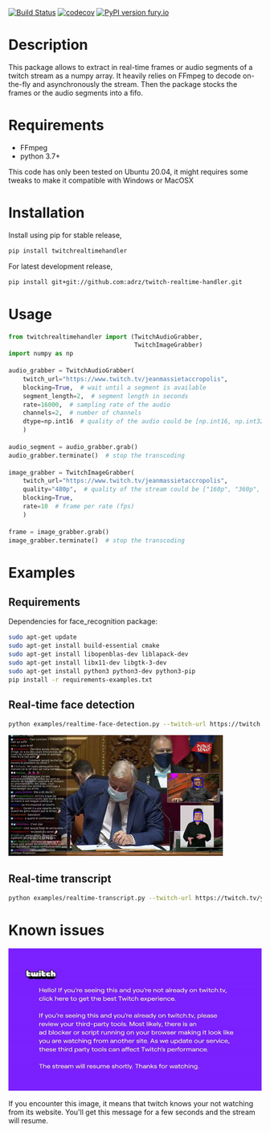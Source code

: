 [![Build
Status](https://travis-ci.org/adrz/twitch-realtime-handler.svg?branch=master)](https://travis-ci.org/adrz/twitch-realtime-handler)
[![codecov](https://codecov.io/gh/adrz/twitch-realtime-handler/branch/master/graph/badge.svg)](https://codecov.io/gh/adrz/twitch-realtime-handler)
[![PyPI version fury.io](https://badge.fury.io/py/twitchrealtimehandler.svg)](https://pypi.python.org/pypi/twitchrealtimehandler/)



# Description

This package allows to extract in real-time frames or audio segments of a twitch stream as a numpy array.
It heavily relies on FFmpeg to decode on-the-fly and asynchronously the stream.
Then the package stocks the frames or the audio segments into a fifo.


# Requirements

- FFmpeg
- python 3.7+

This code has only been tested on Ubuntu 20.04, it might requires some tweaks to make it compatible with Windows or MacOSX

# Installation

Install using pip for stable release,
```bash
pip install twitchrealtimehandler
```

For latest development release,
```bash
pip install git+git://github.com:adrz/twitch-realtime-handler.git
```

# Usage

```python
from twitchrealtimehandler import (TwitchAudioGrabber,
                                   TwitchImageGrabber)
import numpy as np

audio_grabber = TwitchAudioGrabber(
    twitch_url="https://www.twitch.tv/jeanmassietaccropolis",
    blocking=True,  # wait until a segment is available
    segment_length=2,  # segment length in seconds
    rate=16000,  # sampling rate of the audio
    channels=2,  # number of channels
    dtype=np.int16  # quality of the audio could be [np.int16, np.int32, np.float32, np.float64]
    )

audio_segment = audio_grabber.grab()
audio_grabber.terminate()  # stop the transcoding

image_grabber = TwitchImageGrabber(
    twitch_url="https://www.twitch.tv/jeanmassietaccropolis",
    quality="480p",  # quality of the stream could be ["160p", "360p", "480p", "720p", "720p60", "1080p", "1080p60"]
    blocking=True,
    rate=10  # frame per rate (fps)
    )

frame = image_grabber.grab()
image_grabber.terminate()  # stop the transcoding
```

# Examples

## Requirements

Dependencies for face_recognition package:

```bash
sudo apt-get update
sudo apt-get install build-essential cmake
sudo apt-get install libopenblas-dev liblapack-dev 
sudo apt-get install libx11-dev libgtk-3-dev
sudo apt-get install python3 python3-dev python3-pip
pip install -r requirements-examples.txt
```

## Real-time face detection

```bash
python examples/realtime-face-detection.py --twitch-url https://twitch.tv/yourfavouritetwitcher
```
![face-detection-senat](https://raw.githubusercontent.com/adrz/twitch-realtime-handler/master/demos/faces-detection.gif)


## Real-time transcript

```bash
python examples/realtime-transcript.py --twitch-url https://twitch.tv/yourfavouritetwitcher
```

# Known issues

![twitch-third-party](https://raw.githubusercontent.com/adrz/twitch-realtime-handler/master/demos/twitch-thirdparty.jpg)

If you encounter this image, it means that twitch knows your not watching from its website. You'll get this message for a few seconds and the stream will resume.